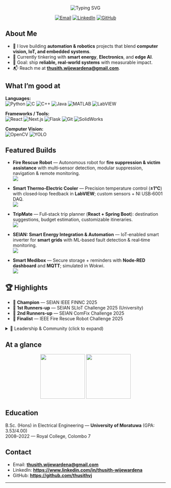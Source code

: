 
<!--
READ ME FIRST
- This profile README is intentionally "modular". Edit the sections you want and delete the rest.
- Search for the token 🔧 EDIT_ME and replace with your info.
-->

<!-- Header / Hero -->
<p align="center">
  <img src="https://readme-typing-svg.demolab.com?font=poppins&weight=600&size=28&duration=2800&pause=600&center=true&vCenter=true&width=800&lines=Hi%2C+I'm+Thusith+Wijewardena;Electrical+Engineering+Undergraduate+%40+UoM;Automation+%7C+Robotics+%7C+CV+%7C+IoT;I+build+useful+things+that+impact+the+real+world" alt="Typing SVG">
</p>

<p align="center">
  <a href="mailto:thusith.wijewardena@gmail.com"><img alt="Email" src="https://img.shields.io/badge/Email-0078D4?style=for-the-badge&logo=gmail&logoColor=white"></a>
  <a href="https://www.linkedin.com/in/thusith-wijewardena"><img alt="LinkedIn" src="https://img.shields.io/badge/LinkedIn-0A66C2?style=for-the-badge&logo=linkedin&logoColor=white"></a>
  <a href="https://github.com/thusithvj"><img alt="GitHub" src="https://img.shields.io/badge/GitHub-181717?style=for-the-badge&logo=github&logoColor=white"></a>
</p>



## About Me
- 🔭 I love building **automation & robotics** projects that blend **computer vision, IoT, and embedded systems**.
- 🧪 Currently tinkering with **smart energy**, **Electronics**, and **edge AI**.
- 🎯 Goal: ship **reliable, real‑world systems** with measurable impact.
- 📬 Reach me at **thusith.wijewardena@gmail.com**.

## What I’m good at
<!-- Replace, add, or remove badges freely -->
**Languages:**  
![Python](https://img.shields.io/badge/Python-000?style=flat&logo=python) ![C](https://img.shields.io/badge/C-000?style=flat&logo=c) ![C++](https://img.shields.io/badge/C%2B%2B-000?style=flat&logo=c%2B%2B) ![Java](https://img.shields.io/badge/Java-000?style=flat&logo=java) ![MATLAB](https://img.shields.io/badge/MATLAB-000?style=flat&logo=octave) ![LabVIEW](https://img.shields.io/badge/LabVIEW-000?style=flat)
  
**Frameworks / Tools:**  
![React](https://img.shields.io/badge/React-000?style=flat&logo=react) ![Next.js](https://img.shields.io/badge/Next.js-000?style=flat&logo=nextdotjs) ![Flask](https://img.shields.io/badge/Flask-000?style=flat&logo=flask) ![Git](https://img.shields.io/badge/Git-000?style=flat&logo=git) ![SolidWorks](https://img.shields.io/badge/SolidWorks-000?style=flat)
  
**Computer Vision:**  
![OpenCV](https://img.shields.io/badge/OpenCV-000?style=flat&logo=opencv) ![YOLO](https://img.shields.io/badge/YOLO-000?style=flat)

## Featured Builds
<!-- TIP: Put your best 3–5 projects here. Keep each to 1–2 lines with a crisp value statement. -->
- **Fire Rescue Robot** — Autonomous robot for **fire suppression & victim assistance** with multi‑sensor detection, modular suppression, navigation & remote monitoring.  
  <a href="https://github.com/thusithvj/Fire-Rescue-Robot"><img src="https://img.shields.io/badge/Repo-Fire_Rescue_Robot-24292e?logo=github" /></a>

- **Smart Thermo‑Electric Cooler** — Precision temperature control (**±1°C**) with closed‑loop feedback in **LabVIEW**; custom sensors + NI USB‑6001 DAQ.  
  <a href="https://github.com/thusithvj/Smart-Thermo-Electric-cooler"><img src="https://img.shields.io/badge/Repo-Smart_Thermo_Electric_Cooler-24292e?logo=github" /></a>

- **TripMate** — Full‑stack trip planner (**React + Spring Boot**): destination suggestions, budget estimation, customizable itineraries.  
  <a href="https://github.com/thusithvj/tripmate"><img src="https://img.shields.io/badge/Repo-TripMate-24292e?logo=github" /></a>

- **SEIAN: Smart Energy Integration & Automation** — IoT‑enabled smart inverter for **smart grids** with ML‑based fault detection & real‑time monitoring.  
  <a href="https://github.com/OshadhaPathirana/Smart-Energy-Automation-and-Integration-Network-2025"><img src="https://img.shields.io/badge/Repo-SEIAN-24292e?logo=github" /></a>

- **Smart Medibox** — Secure storage + reminders with **Node‑RED dashboard** and **MQTT**; simulated in Wokwi.  
  <a href="https://github.com/thusithvj/Smart-Medibox"><img src="https://img.shields.io/badge/Repo-Smart_Medibox-24292e?logo=github" /></a>

## 🏆 Highlights
<!-- Feel free to remove rows you don't want to show -->
- 🥇 **Champion** — SEIAN IEEE FINNC 2025
- 🥈 **1st Runners‑up** — SEIAN SLIoT Challenge 2025 (University)
- 🥉 **2nd Runners‑up** — SEIAN ComFix Challenge 2025
- 🤖 **Finalist** — IEEE Fire Rescue Robot Challenge 2025

<details>
  <summary>🎤 Leadership & Community (click to expand)</summary>

- Assistant VP, Public Relations — Gavel Club, UoM  
- Co‑Director, Student Activities — EESoc, UoM  
- Co‑Director, Public Relations — Old Royalists Engineering Professionals’ Association  
- Project Chairperson — Rotaract & Gavel Events (Prakampana, Chapter X 2.0, Entente, MindForge)
</details>

## At a glance
<!-- Replace username in the URLs below -->
<p align="center">
  <img src="https://github-readme-stats.vercel.app/api?username=thusithvj&show_icons=true&hide_title=true&hide_rank=true" height="140" />
  <img src="https://github-readme-stats.vercel.app/api/top-langs/?username=thusithvj&layout=compact" height="140" />
</p>

## Education
B.Sc. (Hons) in Electrical Engineering — **University of Moratuwa** (GPA: 3.53/4.00)  
2008–2022 — Royal College, Colombo 7

## Contact
- Email: **thusith.wijewardena@gmail.com**
- LinkedIn: **https://www.linkedin.com/in/thusith-wijewardena**
- GitHub: **https://github.com/thusithvj**

---


